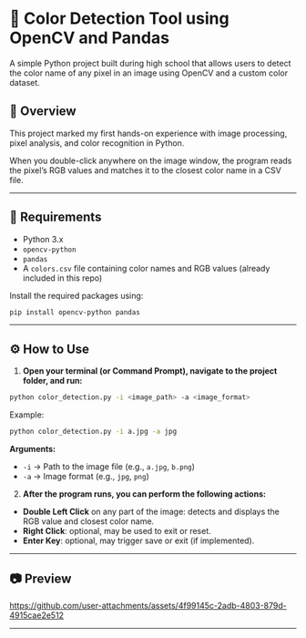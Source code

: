 # 🎨 Color Detection Tool using OpenCV and Pandas

A simple Python project built during high school that allows users to detect the color name of any pixel in an image using OpenCV and a custom color dataset.

## 🧠 Overview
This project marked my first hands-on experience with image processing, pixel analysis, and color recognition in Python.

When you double-click anywhere on the image window, the program reads the pixel’s RGB values and matches it to the closest color name in a CSV file.
 
--- 
 
## 🔧 Requirements

- Python 3.x  
- `opencv-python`  
- `pandas`  
- A `colors.csv` file containing color names and RGB values (already included in this repo)

Install the required packages using:

```bash
pip install opencv-python pandas
```

---

## ⚙️ How to Use

1. **Open your terminal (or Command Prompt), navigate to the project folder, and run:**

 ```bash
 python color_detection.py -i <image_path> -a <image_format>
 ```

 Example:

 ```bash
 python color_detection.py -i a.jpg -a jpg
 ```

 **Arguments:**

 - `-i` → Path to the image file (e.g., `a.jpg`, `b.png`)
 - `-a` → Image format (e.g., `jpg`, `png`)

2. **After the program runs, you can perform the following actions:**

 - **Double Left Click** on any part of the image: detects and displays the RGB value and closest color name.
 - **Right Click**: optional, may be used to exit or reset.
 - **Enter Key**: optional, may trigger save or exit (if implemented).

---

## 📷 Preview

https://github.com/user-attachments/assets/4f99145c-2adb-4803-879d-4915cae2e512


---
